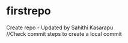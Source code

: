 # firstrepo
Create repo - Updated by Sahithi Kasarapu  
//Check commit steps to create a local commit 